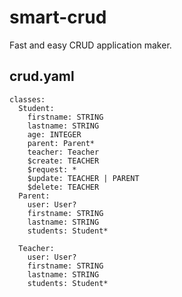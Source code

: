 # smart-crud
Fast and easy CRUD application maker.

## crud.yaml

```
classes:
  Student:
    firstname: STRING
    lastname: STRING
    age: INTEGER
    parent: Parent*
    teacher: Teacher
    $create: TEACHER
    $request: *
    $update: TEACHER | PARENT
    $delete: TEACHER
  Parent:
    user: User?
    firstname: STRING
    lastname: STRING
    students: Student*
      
  Teacher:
    user: User?
    firstname: STRING
    lastname: STRING
    students: Student*
```


